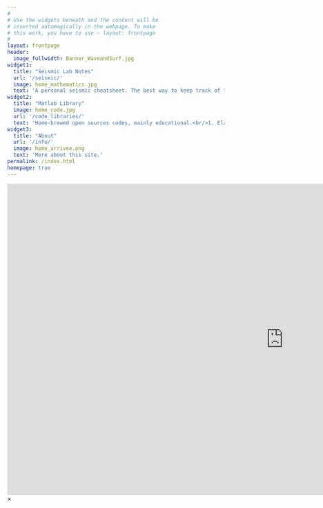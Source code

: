 ```yaml
---
#
# Use the widgets beneath and the content will be
# inserted automagically in the webpage. To make
# this work, you have to use › layout: frontpage
#
layout: frontpage
header:
  image_fullwidth: Banner_WaveandSurf.jpg
widget1:
  title: "Seismic Lab Notes"
  url: '/seismic/'
  image: home_mathematics.jpg
  text: 'A personal seismic cheatsheet. The best way to keep track of those formula is to store them online. If they are available for me, they are available for you.'
widget2:
  title: "Matlab Library"
  image: home_code.jpg
  url: '/code_libraries/'
  text: 'Home-brewed open sources codes, mainly educational.<br/>1. Elastic modeling <br/>2. Neural Network.<br/>3. DSP applied to music applications,...'
widget3:
  title: "About"
  url: '/info/'
  image: home_arrivee.png
  text: 'More about this site.'
permalink: /index.html
homepage: true
---
```


<div id="videoModal" class="reveal-modal large" data-reveal="">
  <div class="flex-video widescreen vimeo" style="display: block;">
    <iframe width="1280" height="720" src="https://www.youtube.com/embed/U0hT9vO_oHA" frameborder="0" allowfullscreen></iframe>
  </div>
  <a class="close-reveal-modal">&#215;</a>
</div>
